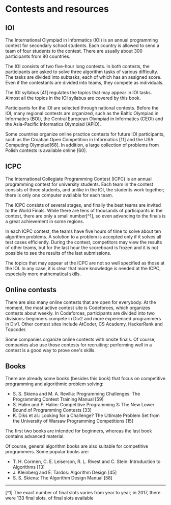 # Contests and resources

## IOI
The International Olympiad in Informatics (IOI) is an annual programming contest for secondary school students.
Each country is allowed to send a team of four students to the contest.
There are usually about 300 participants from 80 countries.

The IOI consists of two five-hour long contests.
In both contests, the participants are asked to solve three algorithm tasks of various difficulty.
The tasks are divided into subtasks, each of which has an assigned score.
Even if the contestants are divided into teams, they compete as individuals.

The IOI syllabus [41] regulates the topics that may appear in IOI tasks.
Almost all the topics in the IOI syllabus are covered by this book.

Participants for the IOI are selected through national contests.
Before the IOI, many regional contests are organized, such as the Baltic Olympiad in Informatics (BOI), the Central European Olympiad in Informatics (CEOI) and the Asia-Pacific Informatics Olympiad (APIO).

Some countries organize online practice contests for future IOI participants, such as the Croatian Open Competition in Informatics [11] and the USA Computing Olympiad[68].
In addition, a large collection of problems from Polish contests is available online [60].

## ICPC 
The International Collegiate Programming Contest (ICPC) is an annual programming contest for university students.
Each team in the contest consists of three students, and unlike in the IOI, the students work together;
there is only one computer available for each team.

The ICPC consists of several stages, and finally the best teams are invited to the World Finals.
While there are tens of thousands of participants in the contest, there are only a small number[^1], so even advancing to the finals is a great achievement in some regions.

In each ICPC contest, the teams have five hours of time to solve about ten algorithm problems.
A solution to a problem is accepted only if it solves all test cases efficiently.
During the contest, competitors may view the results of other teams, but for the last hour the scoreboard is frozen and it is not possible to see the results of the last submissions.

The topics that may appear at the ICPC are not so well specified as those at the IOI.
In any case, it is clear that more knowledge is needed at the ICPC, especially more mathematical skills.

## Online contests
There are also many online contests that are open for everybody.
At the moment, the most active contest site is Codeforces, which organizes contests about weekly.
In Codeforces, participants are divided into two divisions: beginners compete in Div2 and more experienced programmers in Div1.
Other contest sites include AtCoder, CS Academy, HackerRank and Topcoder.

Some companies organize online contests with onsite finals.
Of course, companies also use those contests for recruiting:
performing well in a contest is a good way to prove one's skills.

## Books
There are already some books (besides this book) that
focus on competitive programming and algorithmic problem solving:

- S. S. Skiena and M. A. Revilla: Programming Challenges: The Programming
Contest Training Manual [59]
- S. Halim and F. Halim: Competitive Programming 3: The New Lower Bound
of Programming Contests [33]
- K. Diks et al.: Looking for a Challenge? The Ultimate Problem Set from the
University of Warsaw Programming Competitions [15]

The first two books are intended for beginners, whereas the last book contains advanced material.

Of course, general algorithm books are also suitable for competitive programmers.
Some popular books are:

- T. H. Cormen, C. E. Leiserson, R. L. Rivest and C. Stein: Introduction to
Algorithms [13]
- J. Kleinberg and É. Tardos: Algorithm Design [45]
- S. S. Skiena: The Algorithm Design Manual [58]

___

[^1] The exact number of final slots varies from year to year; in 2017, there were 133 final slots. of final slots available
